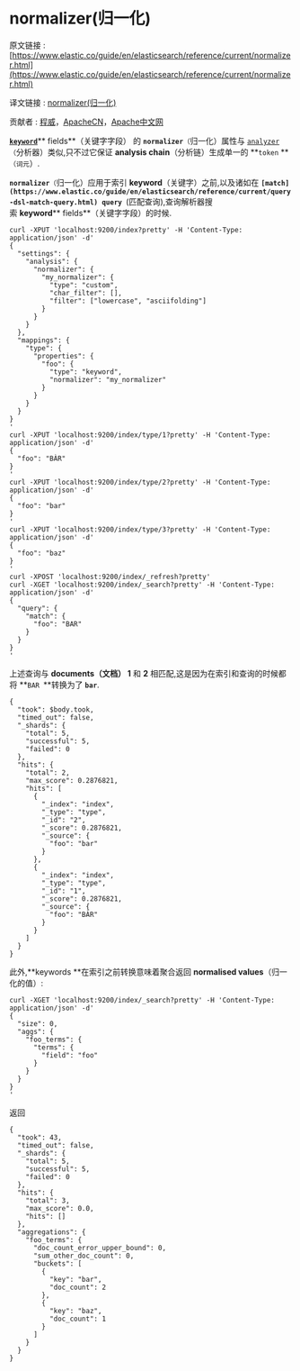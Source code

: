 # normalizer(归一化)

原文链接 : [https://www.elastic.co/guide/en/elasticsearch/reference/current/normalizer.html](https://www.elastic.co/guide/en/elasticsearch/reference/current/normalizer.html)

译文链接 : [normalizer(归一化)](/pages/viewpage.action?pageId=9406034)

贡献者 : [程威](/display/~chengwei)，[ApacheCN](/display/~apachecn)，[Apache中文网](/display/~apachechina)

**[`keyword`](https://www.elastic.co/guide/en/elasticsearch/reference/5.3/keyword.html "Keyword datatype")**** fields**（关键字字段） 的 **`normalizer`**`（`归一化）属性与 [`analyzer`](https://www.elastic.co/guide/en/elasticsearch/reference/5.3/analyzer.html "analyzer")`（`分析器）类似,只不过它保证 **analysis chain**（分析链）生成单一的 **`token` **`（词元`）.

**`normalizer`**`（`归一化）应用于索引 **keyword**（关键字）之前,以及诸如在 **`[match](https://www.elastic.co/guide/en/elasticsearch/reference/current/query-dsl-match-query.html) query `**(匹配查询),查询解析器搜索 **keyword**** fields**（关键字字段）的时候.

```
curl -XPUT 'localhost:9200/index?pretty' -H 'Content-Type: application/json' -d'
{
  "settings": {
    "analysis": {
      "normalizer": {
        "my_normalizer": {
          "type": "custom",
          "char_filter": [],
          "filter": ["lowercase", "asciifolding"]
        }
      }
    }
  },
  "mappings": {
    "type": {
      "properties": {
        "foo": {
          "type": "keyword",
          "normalizer": "my_normalizer"
        }
      }
    }
  }
}
'
curl -XPUT 'localhost:9200/index/type/1?pretty' -H 'Content-Type: application/json' -d'
{
  "foo": "BÀR"
}
'
curl -XPUT 'localhost:9200/index/type/2?pretty' -H 'Content-Type: application/json' -d'
{
  "foo": "bar"
}
'
curl -XPUT 'localhost:9200/index/type/3?pretty' -H 'Content-Type: application/json' -d'
{
  "foo": "baz"
}
'
curl -XPOST 'localhost:9200/index/_refresh?pretty'
curl -XGET 'localhost:9200/index/_search?pretty' -H 'Content-Type: application/json' -d'
{
  "query": {
    "match": {
      "foo": "BAR"
    }
  }
}
'
```

上述查询与 **documents（文档） 1** 和 **2** 相匹配,这是因为在索引和查询的时候都将 **`BAR `**转换为了 **`bar`**.

```
{
  "took": $body.took,
  "timed_out": false,
  "_shards": {
    "total": 5,
    "successful": 5,
    "failed": 0
  },
  "hits": {
    "total": 2,
    "max_score": 0.2876821,
    "hits": [
      {
        "_index": "index",
        "_type": "type",
        "_id": "2",
        "_score": 0.2876821,
        "_source": {
          "foo": "bar"
        }
      },
      {
        "_index": "index",
        "_type": "type",
        "_id": "1",
        "_score": 0.2876821,
        "_source": {
          "foo": "BÀR"
        }
      }
    ]
  }
}
```

此外,**keywords **在索引之前转换意味着聚合返回 **normalised values**（归一化的值）:

```
curl -XGET 'localhost:9200/index/_search?pretty' -H 'Content-Type: application/json' -d'
{
  "size": 0,
  "aggs": {
    "foo_terms": {
      "terms": {
        "field": "foo"
      }
    }
  }
}
'
```

返回

```
{
  "took": 43,
  "timed_out": false,
  "_shards": {
    "total": 5,
    "successful": 5,
    "failed": 0
  },
  "hits": {
    "total": 3,
    "max_score": 0.0,
    "hits": []
  },
  "aggregations": {
    "foo_terms": {
      "doc_count_error_upper_bound": 0,
      "sum_other_doc_count": 0,
      "buckets": [
        {
          "key": "bar",
          "doc_count": 2
        },
        {
          "key": "baz",
          "doc_count": 1
        }
      ]
    }
  }
}
```